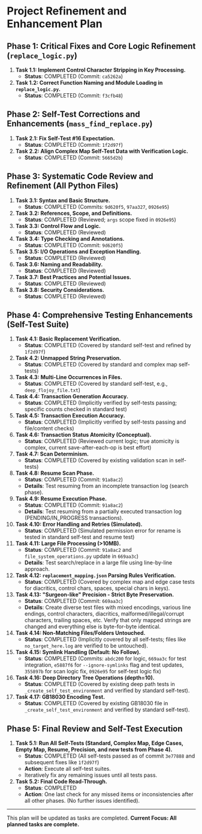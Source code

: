 # Project Refinement and Enhancement Plan

## Phase 1: Critical Fixes and Core Logic Refinement (`replace_logic.py`)

1.  **Task 1.1: Implement Control Character Stripping in Key Processing.**
    *   **Status**: COMPLETED (Commit: `ca5262a`)
2.  **Task 1.2: Correct Function Naming and Module Loading in `replace_logic.py`.**
    *   **Status**: COMPLETED (Commit: `f3cfb48`)

## Phase 2: Self-Test Corrections and Enhancements (`mass_find_replace.py`)

1.  **Task 2.1: Fix Self-Test #16 Expectation.**
    *   **Status**: COMPLETED (Commit: `1f2d97f`)
2.  **Task 2.2: Align Complex Map Self-Test Data with Verification Logic.**
    *   **Status**: COMPLETED (Commit: `5665d2b`)

## Phase 3: Systematic Code Review and Refinement (All Python Files)

1.  **Task 3.1: Syntax and Basic Structure.**
    *   **Status**: COMPLETED (Commits: `9d620f5`, `97aa327`, `0926e95`)
2.  **Task 3.2: References, Scope, and Definitions.**
    *   **Status**: COMPLETED (Reviewed; `args` scope fixed in `0926e95`)
3.  **Task 3.3: Control Flow and Logic.**
    *   **Status**: COMPLETED (Reviewed)
4.  **Task 3.4: Type Checking and Annotations.**
    *   **Status**: COMPLETED (Commit: `9d620f5`)
5.  **Task 3.5: I/O Operations and Exception Handling.**
    *   **Status**: COMPLETED (Reviewed)
6.  **Task 3.6: Naming and Readability.**
    *   **Status**: COMPLETED (Reviewed)
7.  **Task 3.7: Best Practices and Potential Issues.**
    *   **Status**: COMPLETED (Reviewed)
8.  **Task 3.8: Security Considerations.**
    *   **Status**: COMPLETED (Reviewed)

## Phase 4: Comprehensive Testing Enhancements (Self-Test Suite)

1.  **Task 4.1: Basic Replacement Verification.**
    *   **Status**: COMPLETED (Covered by standard self-test and refined by `1f2d97f`)
2.  **Task 4.2: Unmapped String Preservation.**
    *   **Status**: COMPLETED (Covered by standard and complex map self-tests)
3.  **Task 4.3: Multi-Line Occurrences in Files.**
    *   **Status**: COMPLETED (Covered by standard self-test, e.g., `deep_flojoy_file.txt`)
4.  **Task 4.4: Transaction Generation Accuracy.**
    *   **Status**: COMPLETED (Implicitly verified by self-tests passing; specific counts checked in standard test)
5.  **Task 4.5: Transaction Execution Accuracy.**
    *   **Status**: COMPLETED (Implicitly verified by self-tests passing and file/content checks)
6.  **Task 4.6: Transaction Status Atomicity (Conceptual).**
    *   **Status**: COMPLETED (Reviewed current logic; true atomicity is complex, current save-after-each-op is best effort)
7.  **Task 4.7: Scan Determinism.**
    *   **Status**: COMPLETED (Covered by existing validation scan in self-tests)
8.  **Task 4.8: Resume Scan Phase.**
    *   **Status**: COMPLETED (Commit: `91a8ac2`)
    *   **Details**: Test resuming from an incomplete transaction log (search phase).
9.  **Task 4.9: Resume Execution Phase.**
    *   **Status**: COMPLETED (Commit: `91a8ac2`)
    *   **Details**: Test resuming from a partially executed transaction log (PENDING/IN_PROGRESS transactions).
10. **Task 4.10: Error Handling and Retries (Simulated).**
    *   **Status**: COMPLETED (Simulated permission error for rename is tested in standard self-test and resume test)
11. **Task 4.11: Large File Processing (>10MB).**
    *   **Status**: COMPLETED (Commit: `91a8ac2` and `file_system_operations.py` update in `669aa3c`)
    *   **Details**: Test search/replace in a large file using line-by-line approach.
12. **Task 4.12: `replacement_mapping.json` Parsing Rules Verification.**
    *   **Status**: COMPLETED (Covered by complex map and edge case tests for diacritics, control chars, spaces, special chars in keys).
13. **Task 4.13: "Surgeon-like" Precision - Strict Byte Preservation.**
    *   **Status**: COMPLETED (Commit: `669aa3c`)
    *   **Details**: Create diverse test files with mixed encodings, various line endings, control characters, diacritics, malformed/illegal/corrupt characters, trailing spaces, etc. Verify that only mapped strings are changed and everything else is byte-for-byte identical.
14. **Task 4.14: Non-Matching Files/Folders Untouched.**
    *   **Status**: COMPLETED (Implicitly covered by all self-tests; files like `no_target_here.log` are verified to be untouched).
15. **Task 4.15: Symlink Handling (Default: No Follow).**
    *   **Status**: COMPLETED (Commits: `abdc200` for logic, `669aa3c` for test integration, `e5887f6` for `--ignore-symlinks` flag and test updates, `355897b` for scan logic fix, `0926e95` for self-test logic fix)
16. **Task 4.16: Deep Directory Tree Operations (depth=10).**
    *   **Status**: COMPLETED (Covered by existing deep path tests in `_create_self_test_environment` and verified by standard self-test).
17. **Task 4.17: GB18030 Encoding Test.**
    *   **Status**: COMPLETED (Covered by existing GB18030 file in `_create_self_test_environment` and verified by standard self-test).

## Phase 5: Final Review and Self-Test Execution

1.  **Task 5.1: Run All Self-Tests (Standard, Complex Map, Edge Cases, Empty Map, Resume, Precision, and new tests from Phase 4).**
    *   **Status**: COMPLETED (All self-tests passed as of commit `3e77888` and subsequent fixes like `1f2d97f`)
    *   **Action**: Execute all self-test suites.
    *   Iteratively fix any remaining issues until all tests pass.
2.  **Task 5.2: Final Code Read-Through.**
    *   **Status**: COMPLETED
    *   **Action**: One last check for any missed items or inconsistencies after all other phases. (No further issues identified).

---

This plan will be updated as tasks are completed.
**Current Focus: All planned tasks are complete.**
